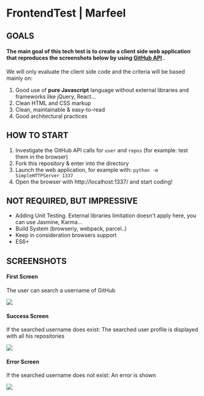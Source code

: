 # FrontendTest | Marfeel

## GOALS

#### The main goal of this tech test is to create a client side web application that reproduces the screenshots below by using [GitHub API](https://developer.github.com/v3/) .

We will only evaluate the client side code and the criteria will be based mainly on:

1. Good use of **pure Javascript** language without external libraries and frameworks like jQuery, React...
2. Clean HTML and CSS markup
3. Clean, maintainable & easy-to-read
4. Good architectural practices

## HOW TO START

1. Investigate the GitHub API calls for `user` and `repos` (for example: test them in the browser)
2. Fork this repository & enter into the directory
3. Launch the web application, for example with: `python -m SimpleHTTPServer 1337`
4. Open the browser with http://localhost:1337/ and start coding!

## NOT REQUIRED, BUT IMPRESSIVE

- Adding Unit Testing. External libraries limitation doesn't apply here, you can use Jasmine, Karma...
- Build System (browseriy, webpack, parcel..)
- Keep in consideration browsers support
- ES6+


## SCREENSHOTS

#### First Screen

The user can search a username of GitHub

![](https://drive.google.com/uc?export=view&id=1V19nQhn7Bn3E-sBNBFtFJIatSaqLUoUj)

#### Success Screen

If the searched username does exist: The searched user profile is displayed with all his repositories

![](https://drive.google.com/uc?export=view&id=1LHyqNTFVQZQ1tdidLXLrCOxo0w6JK9oa)

#### Error Screen

If the searched username does not exist: An error is shown

![](https://drive.google.com/uc?export=view&id=1uIajOBQvo4ugtoxkga8KPbY5x2PlHh0j)



